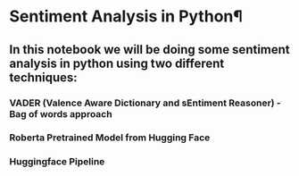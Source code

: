 # Sentiment Analysis in Python¶

## In this notebook we will be doing some sentiment analysis in python using two different techniques:

### VADER (Valence Aware Dictionary and sEntiment Reasoner) - Bag of words approach
### Roberta Pretrained Model from Hugging Face
### Huggingface Pipeline
